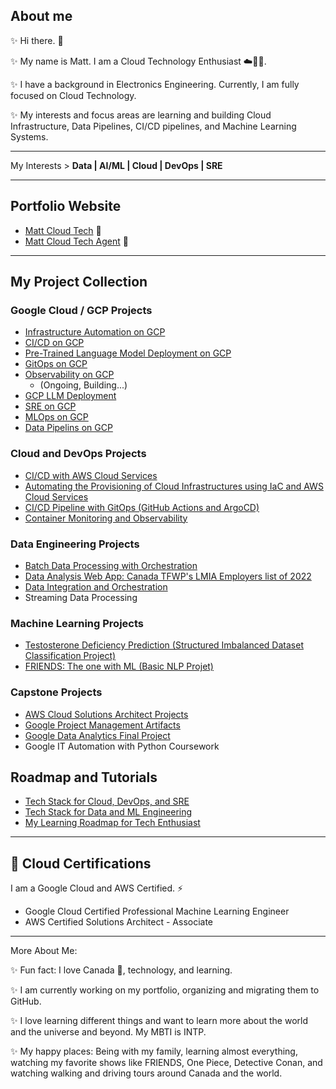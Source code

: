 ## About me 
✨ Hi there. 👋

✨ My name is Matt. I am a Cloud Technology Enthusiast ☁️🧑‍💻.

✨ I have a background in Electronics Engineering. Currently, I am fully focused on Cloud Technology. 

✨ My interests and focus areas are learning and building Cloud Infrastructure, Data Pipelines, CI/CD pipelines, and Machine Learning Systems.

---

My Interests > **Data | AI/ML | Cloud | DevOps | SRE**

---
## Portfolio Website
* [Matt Cloud Tech](https://mattcloudtech.com) :link:
* [Matt Cloud Tech Agent](https://mattcloudtech.com/Agent) :link:

---
## My Project Collection

### Google Cloud / GCP Projects 
* [Infrastructure Automation on GCP](https://github.com/Mregojos/Infrastructure-Automation-GCP)
* [CI/CD on GCP](https://github.com/Mregojos/CI-CD-GCP)
* [Pre-Trained Language Model Deployment on GCP](https://github.com/Mregojos/model-deployment)
* [GitOps on GCP](https://github.com/Mregojos/GitOps-on-GCP)
* [Observability on GCP](https://github.com/Mregojos/Observability-on-GCP)
  - (Ongoing, Building...)
* [GCP LLM Deployment](https://github.com/mregojos/GCP-LLM-Deployment)
* [SRE on GCP](https://github.com/Mregojos/SRE-on-GCP)
* [MLOps on GCP](https://github.com/Mregojos/MLOps-GCP)
* [Data Pipelins on GCP](https://github.com/Mregojos/Data-Pipeline-GCP)

### Cloud and DevOps Projects
* [CI/CD with AWS Cloud Services](https://github.com/Mregojos/CI-CD-with-Cloud-Services)
* [Automating the Provisioning of Cloud Infrastructures using IaC and AWS Cloud Services](https://github.com/Mregojos/Cloud-Infrastructures)
* [CI/CD Pipeline with GitOps (GitHub Actions and ArgoCD)](https://github.com/Mregojos/CI-CD-with-GitOps)
* [Container Monitoring and Observability](https://github.com/Mregojos/Monitoring-and-Observability)

### Data Engineering Projects
* [Batch Data Processing with Orchestration](https://github.com/Mregojos/Batch-Data-Processing)
* [Data Analysis Web App: Canada TFWP's LMIA Employers list of 2022](https://github.com/Mregojos/Data-Analysis-App)
* [Data Integration and Orchestration](https://github.com/Mregojos/Data-Integration)
* Streaming Data Processing

### Machine Learning Projects
* [Testosterone Deficiency Prediction (Structured Imbalanced Dataset Classification Project)](https://github.com/Mregojos/TDC-Project)
* [FRIENDS: The one with ML (Basic NLP Projet)](https://github.com/Mregojos/FTOWML-Project)

### Capstone Projects
* [AWS Cloud Solutions Architect Projects](https://github.com/Mregojos/AWS-Cloud-Solutions-Architect)
* [Google Project Management Artifacts](https://github.com/Mregojos/Project-Management-Artifacts)
* [Google Data Analytics Final Project](https://github.com/Mregojos/Data-Analytics-Final-Project)
* Google IT Automation with Python Coursework

## Roadmap and Tutorials
* [Tech Stack for Cloud, DevOps, and SRE](https://github.com/Mregojos/tech-stack)
* [Tech Stack for Data and ML Engineering](https://github.com/Mregojos/tech-stack-data-ml)
* [My Learning Roadmap for Tech Enthusiast](https://github.com/mregojos/roadmap-data-ml-ai-cloud-devops-sre)


---
## 💬 Cloud Certifications
I am a Google Cloud and AWS Certified. ⚡
* Google Cloud Certified Professional Machine Learning Engineer
* AWS Certified Solutions Architect - Associate

---

More About Me:

✨ Fun fact: I love Canada 🍁, technology, and learning.

✨ I am currently working on my portfolio, organizing and migrating them to GitHub. 

✨ I love learning different things and want to learn more about the world and the universe and beyond. My MBTI is INTP.

✨ My happy places: Being with my family, learning almost everything, watching my favorite shows like FRIENDS, One Piece, Detective Conan, and watching walking and driving tours around Canada and the world.  




<!--
**Mregojos/MRegojos** is a ✨ _special_ ✨ repository because its `README.md` (this file) appears on your GitHub profile.

Here are some ideas to get you started:

- 🔭 I’m currently working on ...
- 🌱 I’m currently learning ...
- 👯 I’m looking to collaborate on ...
- 🤔 I’m looking for help with ...
- 💬 Ask me about ...
- 📫 How to reach me: ...
- 😄 Pronouns: ...
- ⚡ Fun fact: ...

-->
